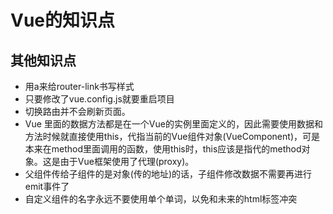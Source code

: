 # Vue的知识点

## 其他知识点

* 用a来给router-link书写样式
* 只要修改了vue.config.js就要重启项目
* 切换路由并不会刷新页面。
* Vue 里面的数据方法都是在一个Vue的实例里面定义的，因此需要使用数据和方法时候就直接使用this，代指当前的Vue组件对象(VueComponent)，可是本来在method里面调用的函数，使用this时，this应该是指代的method对象。这是由于Vue框架使用了代理(proxy)。
* 父组件传给子组件的是对象(传的地址)的话，子组件修改数据不需要再进行emit事件了
* 自定义组件的名字永远不要使用单个单词，以免和未来的html标签冲突